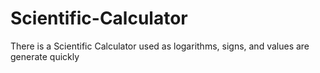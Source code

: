 # Scientific-Calculator
There is a Scientific Calculator used as logarithms, signs, and values are generate quickly
